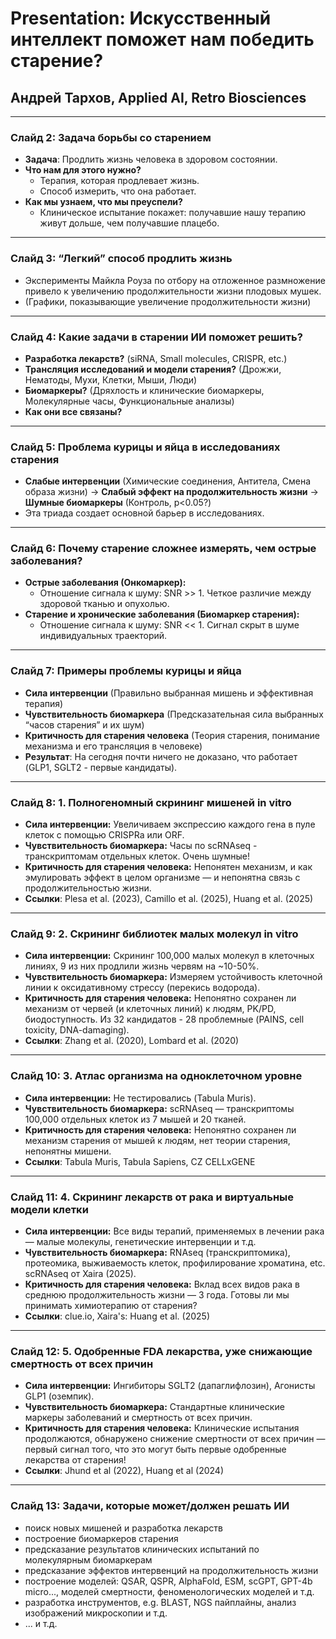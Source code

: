 # Presentation: Искусственный интеллект поможет нам победить старение?
## Андрей Тархов, Applied AI, Retro Biosciences

---

### Слайд 2: Задача борьбы со старением
- **Задача**: Продлить жизнь человека в здоровом состоянии.
- **Что нам для этого нужно?**
  - Терапия, которая продлевает жизнь.
  - Способ измерить, что она работает.
- **Как мы узнаем, что мы преуспели?**
  - Клиническое испытание покажет: получавшие нашу терапию живут дольше, чем получавшие плацебо.

---

### Слайд 3: “Легкий” способ продлить жизнь
- Эксперименты Майкла Роуза по отбору на отложенное размножение привело к увеличению продолжительности жизни плодовых мушек.
- (Графики, показывающие увеличение продолжительности жизни)

---

### Слайд 4: Какие задачи в старении ИИ поможет решить?
- **Разработка лекарств?** (siRNA, Small molecules, CRISPR, etc.)
- **Трансляция исследований и модели старения?** (Дрожжи, Нематоды, Мухи, Клетки, Мыши, Люди)
- **Биомаркеры?** (Дряхлость и клинические биомаркеры, Молекулярные часы, Функциональные анализы)
- **Как они все связаны?**

---

### Слайд 5: Проблема курицы и яйца в исследованиях старения
- **Слабые интервенции** (Химические соединения, Антитела, Смена образа жизни) -> **Слабый эффект на продолжительность жизни** -> **Шумные биомаркеры** (Контроль, p<0.05?)
- Эта триада создает основной барьер в исследованиях.

---

### Слайд 6: Почему старение сложнее измерять, чем острые заболевания?
- **Острые заболевания (Онкомаркер):**
  - Отношение сигнала к шуму: SNR >> 1. Четкое различие между здоровой тканью и опухолью.
- **Старение и хронические заболевания (Биомаркер старения):**
  - Отношение сигнала к шуму: SNR << 1. Сигнал скрыт в шуме индивидуальных траекторий.

---

### Слайд 7: Примеры проблемы курицы и яйца
- **Сила интервенции** (Правильно выбранная мишень и эффективная терапия)
- **Чувствительность биомаркера** (Предсказательная сила выбранных “часов старения” и их шум)
- **Критичность для старения человека** (Теория старения, понимание механизма и его трансляция в человеке)
- **Результат**: На сегодня почти ничего не доказано, что работает (GLP1, SGLT2 - первые кандидаты).

---

### Слайд 8: 1. Полногеномный скрининг мишеней in vitro
- **Сила интервенции:** Увеличиваем экспрессию каждого гена в пуле клеток с помощью CRISPRa или ORF.
- **Чувствительность биомаркера:** Часы по scRNAseq - транскриптомам отдельных клеток. Очень шумные!
- **Критичность для старения человека:** Непонятен механизм, и как эмулировать эффект в целом организме — и непонятна связь с продолжительностью жизни.
- **Ссылки**: Plesa et al. (2023), Camillo et al. (2025), Huang et al. (2025)

---

### Слайд 9: 2. Скрининг библиотек малых молекул in vitro
- **Сила интервенции:** Скрининг 100,000 малых молекул в клеточных линиях, 9 из них продлили жизнь червям на ~10-50%.
- **Чувствительность биомаркера:** Измеряем устойчивость клеточной линии к оксидативному стрессу (перекись водорода).
- **Критичность для старения человека:** Непонятно сохранен ли механизм от червей (и клеточных линий) к людям, PK/PD, биодоступность. Из 32 кандидатов - 28 проблемные (PAINS, cell toxicity, DNA-damaging).
- **Ссылки**: Zhang et al. (2020), Lombard et al. (2020)

---

### Слайд 10: 3. Атлас организма на одноклеточном уровне
- **Сила интервенции:** Не тестировались (Tabula Muris).
- **Чувствительность биомаркера:** scRNAseq — транскриптомы 100,000 отдельных клеток из 7 мышей и 20 тканей.
- **Критичность для старения человека:** Непонятно сохранен ли механизм старения от мышей к людям, нет теории старения, непонятны мишени.
- **Ссылки**: Tabula Muris, Tabula Sapiens, CZ CELLxGENE

---

### Слайд 11: 4. Скрининг лекарств от рака и виртуальные модели клетки
- **Сила интервенции:** Все виды терапий, применяемых в лечении рака — малые молекулы, генетические интервенции и т.д.
- **Чувствительность биомаркера:** RNAseq (транскриптомика), протеомика, выживаемость клеток, профилирование хроматина, etc. scRNAseq от Xaira (2025).
- **Критичность для старения человека:** Вклад всех видов рака в среднюю продолжительность жизни — 3 года. Готовы ли мы принимать химиотерапию от старения?
- **Ссылки**: clue.io, Xaira's: Huang et al. (2025)

---

### Слайд 12: 5. Одобренные FDA лекарства, уже снижающие смертность от всех причин
- **Сила интервенции:** Ингибиторы SGLT2 (дапаглифлозин), Агонисты GLP1 (оземпик).
- **Чувствительность биомаркера:** Стандартные клинические маркеры заболеваний и смертность от всех причин.
- **Критичность для старения человека:** Клинические испытания продолжаются, обнаружено снижение смертности от всех причин — первый сигнал того, что это могут быть первые одобренные лекарства от старения!
- **Ссылки**: Jhund et al (2022), Huang et al (2024)

---

### Слайд 13: Задачи, которые может/должен решать ИИ
- поиск новых мишеней и разработка лекарств
- построение биомаркеров старения
- предсказание результатов клинических испытаний по молекулярным биомаркерам
- предсказание эффектов интервенций на продолжительность жизни
- построение моделей: QSAR, QSPR, AlphaFold, ESM, scGPT, GPT-4b micro..., моделей смертности, феноменологических моделей и т.д.
- разработка инструментов, e.g. BLAST, NGS пайплайны, анализ изображений микроскопии и т.д.
- ... и т.д.
